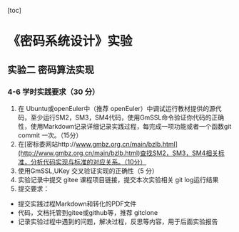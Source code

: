 [toc]

# 《密码系统设计》实验

## 实验二	密码算法实现

### 4-6 学时实践要求（30 分）

1. 在 Ubuntu或openEuler中（推荐 openEuler）中调试运行教材提供的源代码，至少运行SM2，SM3，SM4代码，使用GmSSL命令验证你代码的正确性，使用Markdown记录详细记录实践过程，每完成一项功能或者一个函数git commit 一次。（15分）
2. 在[密标委网站http://www.gmbz.org.cn/main/bzlb.html](http://www.gmbz.org.cn/main/bzlb.html)查找SM2，SM3，SM4相关标准，分析代码实现与标准的对应关系。（10分）
3. 使用GmSSL,UKey 交叉验证实现的正确性（5 分）
4. 实验记录中提交 gitee 课程项目链接，提交本次实验相关 git log运行结果
5. 提交要求：

- 提交实践过程Markdown和转化的PDF文件
- 代码，文档托管到gitee或github等，推荐 gitclone
- 记录实验过程中遇到的问题，解决过程，反思等内容，用于后面实验报告
